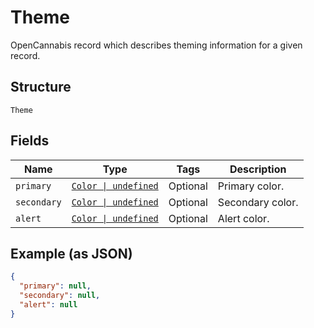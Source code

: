 
# Theme

OpenCannabis record which describes theming information for a given record.

## Structure

`Theme`

## Fields

| Name | Type | Tags | Description |
|  --- | --- | --- | --- |
| `primary` | [`Color \| undefined`](/doc/models/color.md) | Optional | Primary color. |
| `secondary` | [`Color \| undefined`](/doc/models/color.md) | Optional | Secondary color. |
| `alert` | [`Color \| undefined`](/doc/models/color.md) | Optional | Alert color. |

## Example (as JSON)

```json
{
  "primary": null,
  "secondary": null,
  "alert": null
}
```

